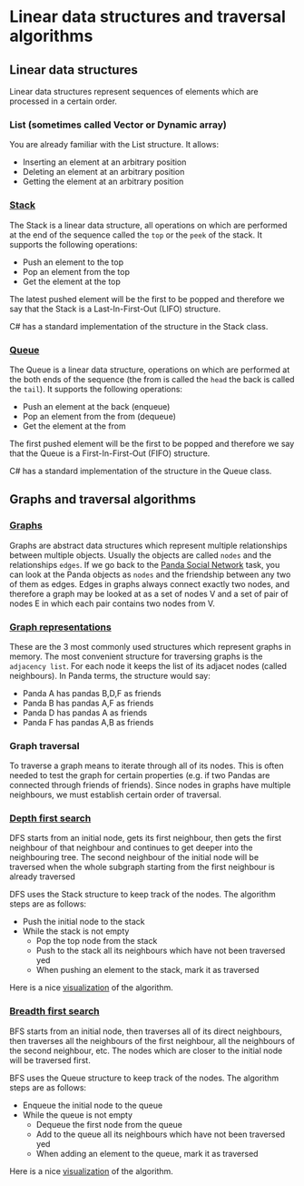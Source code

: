 # Linear data structures and traversal algorithms

## Linear data structures

Linear data structures represent sequences of elements which are processed
in a certain order.

### List (sometimes called Vector or Dynamic array)

You are already familiar with the List structure. It allows:

* Inserting an element at an arbitrary position
* Deleting an element at an arbitrary position
* Getting the element at an arbitrary position

### [Stack](https://en.wikipedia.org/wiki/Stack_%28abstract_data_type%29)

The Stack is a linear data structure, all operations on which are performed
at the end of the sequence called the `top` or the `peek` of the stack.
It supports the following operations:

* Push an element to the top
* Pop an element from the top
* Get the element at the top

The latest pushed element will be the first to be popped and therefore
we say that the Stack is a Last-In-First-Out (LIFO) structure.

C# has a standard implementation of the structure in the Stack<T> class.

### [Queue](https://en.wikipedia.org/wiki/Queue_%28abstract_data_type%29)

The Queue is a linear data structure, operations on which are performed
at the both ends of the sequence (the from is called the `head` the back is called the `tail`).
It supports the following operations:

* Push an element at the back (enqueue)
* Pop an element from the from (dequeue)
* Get the element at the from

The first pushed element will be the first to be popped and therefore
we say that the Queue is a First-In-First-Out (FIFO) structure.

C# has a standard implementation of the structure in the Queue<T> class.

## Graphs and traversal algorithms

### [Graphs](https://en.wikipedia.org/wiki/Graph_theory)

Graphs are abstract data structures which represent multiple relationships between multiple objects.
Usually the objects are called `nodes` and the relationships `edges`. If we go back to the
[Panda Social Network]() task, you can look at the Panda objects as `nodes` and the friendship between
any two of them as edges. Edges in graphs always connect exactly two nodes, and therefore a graph may
be looked at as a set of nodes V and a set of pair of nodes E in which each pair contains two nodes from V.

### [Graph representations](https://en.wikipedia.org/wiki/Graph_%28abstract_data_type%29#Representations)

These are the 3 most commonly used structures which represent graphs in memory. The most convenient structure for
traversing graphs is the `adjacency list`. For each node it keeps the list of its adjacet nodes (called neighbours).
In Panda terms, the structure would say: 

* Panda A has pandas B,D,F as friends
* Panda B has pandas A,F as friends
* Panda D has pandas A as friends
* Panda F has pandas A,B as friends

### Graph traversal

To traverse a graph means to iterate through all of its nodes. This is often needed to test
the graph for certain properties (e.g. if two Pandas are connected through friends of friends).
Since nodes in graphs have multiple neighbours, we must establish certain order of traversal.

### [Depth first search](https://en.wikipedia.org/wiki/Depth-first_search)

DFS starts from an initial node, gets its first neighbour, then gets the first neighbour of that neighbour and
continues to get deeper into the neighbouring tree. The second neighbour of the initial node will be traversed when
the whole subgraph starting from the first neighbour is already traversed

DFS uses the Stack structure to keep track of the nodes. The algorithm steps are as follows:

* Push the initial node to the stack
* While the stack is not empty
  * Pop the top node from the stack
  * Push to the stack all its neighbours which have not been traversed yed 
  * When pushing an element to the stack, mark it as traversed

Here is a nice [visualization](https://www.cs.usfca.edu/~galles/visualization/DFS.html) of the algorithm.

### [Breadth first search](https://en.wikipedia.org/wiki/Breadth-first_search)

BFS starts from an initial node, then traverses all of its direct neighbours, then traverses all the neighbours of
the first neighbour, all the neighbours of the second neighbour, etc. The nodes which are closer to the initial
node will be traversed first.

BFS uses the Queue structure to keep track of the nodes. The algorithm steps are as follows:

* Enqueue the initial node to the queue
* While the queue is not empty
  * Dequeue the first node from the queue
  * Add to the queue all its neighbours which have not been traversed yed 
  * When adding an element to the queue, mark it as traversed

Here is a nice [visualization](https://www.cs.usfca.edu/~galles/visualization/BFS.html) of the algorithm.
